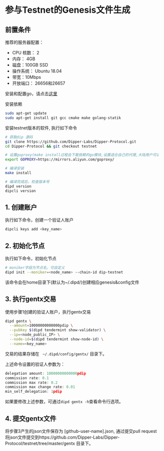 # 参与Testnet的Genesis文件生成

## 前置条件

推荐的服务器配置：

* CPU 核数： 2
* 内存： 4GB
* 磁盘：100GB SSD
* 操作系统： Ubuntu 18.04
* 带宽：10Mbps
* 开放端口： 26656和26657


安装和配置go，请点击[这里](https://docs.dippernetwork.com/software/go-install.html)


安装依赖

```bash
sudo apt-get update
sudo apt-get install git gcc cmake make golang-statik
```

安装testnet版本的软件, 执行如下命令

```bash
# 获取dip 源码
git clone https://github.com/Dipper-Labs/Dipper-Protocol.git
cd Dipper-Protocol && git checkout testnet

# 设置goproxy(make install过程会下载依赖的go模块,设置适合自己的代理,大陆用户可以设置以下代理来加快下载速度)
export GOPROXY=https://mirrors.aliyun.com/goproxy/

# 编译安装
make install

# 编译完成后，检查版本号
dipd version
dipcli version
```

## 1. 创建账户
执行如下命令，创建一个验证人账户

```bash
dipcli keys add <key_name>
```

## 2. 初始化节点
执行如下命令，初始化节点

```bash
# moniker字段为节点名，可自定义
dipd init --moniker=<node_name> --chain-id dip-testnet
```

该命令会在home目录下(默认为~/.dipd/)创建相应genesis&config文件

## 3. 执行gentx交易

使用步骤1创建的验证人账户，执行gentx交易

```bash
dipd gentx \
  --amount=10000000000000pdip \
  --pubkey $(dipd tendermint show-validator) \
  --ip=<node_public_IP> \
  --node-id=$(dipd tendermint show-node-id) \
  --name=<key_name>
```

交易的结果存储在 ``` ~/.dipd/config/gentx/``` 目录下。

上述命令设置的验证人参数为：
```javascript
delegation amount: 10000000000000pdip
commission rate: 0.1
commission max rate: 0.2
commission max change rate: 0.01
min_self_delegation: 1pdip
```

如果要修改上述参数，可通过```dipd gentx -h```查看命令行选项。

## 4. 提交gentx文件

将步骤3产生的json文件保存为 [github-user-name].json,  通过提交pull request将json文件提交到https://github.com/Dipper-Labs/Dipper-Protocol/testnet/tree/master/gentx 目录下。